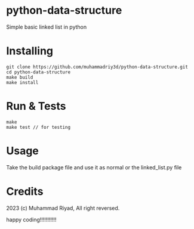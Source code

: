 # python-data-structure

Simple basic linked list in python

# Installing

```shell
git clone https://github.com/muhammadriy3d/python-data-structure.git
cd python-data-structure
make build
make install
```

# Run & Tests

```shell
make 
make test // for testing
```

# Usage

Take the build package file and use it as normal or the linked_list.py file

# Credits

2023 (c) Muhammad Riyad, All right reversed.

happy coding!!!!!!!!!!!
